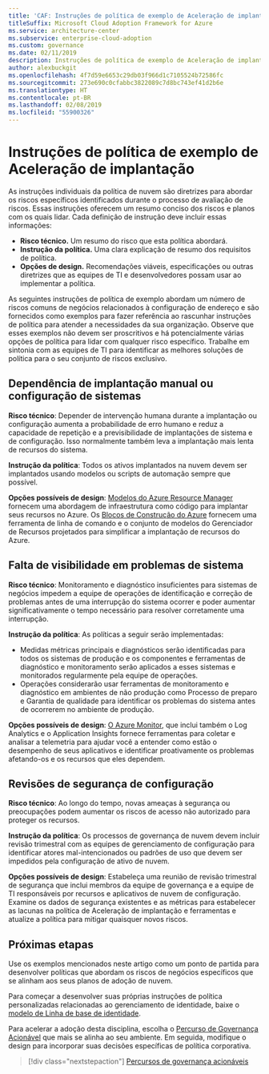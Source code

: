 ```yaml
---
title: 'CAF: Instruções de política de exemplo de Aceleração de implantação'
titleSuffix: Microsoft Cloud Adoption Framework for Azure
ms.service: architecture-center
ms.subservice: enterprise-cloud-adoption
ms.custom: governance
ms.date: 02/11/2019
description: Instruções de política de exemplo de Aceleração de implantação
author: alexbuckgit
ms.openlocfilehash: 4f7d59e6653c29db03f966d1c7105524b72586fc
ms.sourcegitcommit: 273e690c0cfabbc3822089c7d8bc743ef41d2b6e
ms.translationtype: HT
ms.contentlocale: pt-BR
ms.lasthandoff: 02/08/2019
ms.locfileid: "55900326"
---
```

# <a name="deployment-acceleration-sample-policy-statements"></a>Instruções de política de exemplo de Aceleração de implantação

As instruções individuais da política de nuvem são diretrizes para abordar os riscos específicos identificados durante o processo de avaliação de riscos. Essas instruções oferecem um resumo conciso dos riscos e planos com os quais lidar. Cada definição de instrução deve incluir essas informações:

- **Risco técnico.** Um resumo do risco que esta política abordará.
- **Instrução da política.** Uma clara explicação de resumo dos requisitos de política.
- **Opções de design.** Recomendações viáveis, especificações ou outras diretrizes que as equipes de TI e desenvolvedores possam usar ao implementar a política.

As seguintes instruções de política de exemplo abordam um número de riscos comuns de negócios relacionados à configuração de endereço e são fornecidos como exemplos para fazer referência ao rascunhar instruções de política para atender a necessidades da sua organização. Observe que esses exemplos não devem ser proscritivos e há potencialmente várias opções de política para lidar com qualquer risco específico. Trabalhe em sintonia com as equipes de TI para identificar as melhores soluções de política para o seu conjunto de riscos exclusivo.

## <a name="reliance-on-manual-deployment-or-configuration-of-systems"></a>Dependência de implantação manual ou configuração de sistemas

**Risco técnico**: Depender de intervenção humana durante a implantação ou configuração aumenta a probabilidade de erro humano e reduz a capacidade de repetição e a previsibilidade de implantações de sistema e de configuração. Isso normalmente também leva a implantação mais lenta de recursos do sistema.

**Instrução da política**: Todos os ativos implantados na nuvem devem ser implantados usando modelos ou scripts de automação sempre que possível.

**Opções possíveis de design**: [Modelos do Azure Resource Manager](/azure/azure-resource-manager/resource-group-overview#template-deployment) fornecem uma abordagem de infraestrutura como código para implantar seus recursos no Azure. Os [Blocos de Construção do Azure](https://github.com/mspnp/template-building-blocks/wiki) fornecem uma ferramenta de linha de comando e o conjunto de modelos do Gerenciador de Recursos projetados para simplificar a implantação de recursos do Azure.

## <a name="lack-of-visibility-into-system-issues"></a>Falta de visibilidade em problemas de sistema

**Risco técnico**: Monitoramento e diagnóstico insuficientes para sistemas de negócios impedem a equipe de operações de identificação e correção de problemas antes de uma interrupção do sistema ocorrer e poder aumentar significativamente o tempo necessário para resolver corretamente uma interrupção.

**Instrução da política**: As políticas a seguir serão implementadas:

- Medidas métricas principais e diagnósticos serão identificadas para todos os sistemas de produção e os componentes e ferramentas de diagnóstico e monitoramento serão aplicados a esses sistemas e monitorados regularmente pela equipe de operações.
- Operações considerarão usar ferramentas de monitoramento e diagnóstico em ambientes de não produção como Processo de preparo e Garantia de qualidade para identificar os problemas do sistema antes de ocorrerem no ambiente de produção.

**Opções possíveis de design**: [O Azure Monitor](/azure/azure-monitor/), que inclui também o Log Analytics e o Application Insights fornece ferramentas para coletar e analisar a telemetria para ajudar você a entender como estão o desempenho de seus aplicativos e identificar proativamente os problemas afetando-os e os recursos que eles dependem.

## <a name="configuration-security-reviews"></a>Revisões de segurança de configuração

**Risco técnico**: Ao longo do tempo, novas ameaças à segurança ou preocupações podem aumentar os riscos de acesso não autorizado para proteger os recursos.

**Instrução da política**: Os processos de governança de nuvem devem incluir revisão trimestral com as equipes de gerenciamento de configuração para identificar atores mal-intencionados ou padrões de uso que devem ser impedidos pela configuração de ativo de nuvem.

**Opções possíveis de design**: Estabeleça uma reunião de revisão trimestral de segurança que inclui membros da equipe de governança e a equipe de TI responsáveis por recursos e aplicativos de nuvem de configuração. Examine os dados de segurança existentes e as métricas para estabelecer as lacunas na política de Aceleração de implantação e ferramentas e atualize a política para mitigar quaisquer novos riscos.

## <a name="next-steps"></a>Próximas etapas

Use os exemplos mencionados neste artigo como um ponto de partida para desenvolver políticas que abordam os riscos de negócios específicos que se alinham aos seus planos de adoção de nuvem.

Para começar a desenvolver suas próprias instruções de política personalizadas relacionadas ao gerenciamento de identidade, baixe o [modelo de Linha de base de identidade](template.md).

Para acelerar a adoção desta disciplina, escolha o [Percurso de Governança Acionável](../journeys/overview.md) que mais se alinha ao seu ambiente. Em seguida, modifique o design para incorporar suas decisões específicas de política corporativa.

> [!div class="nextstepaction"]
> [Percursos de governança acionáveis](../journeys/overview.md)